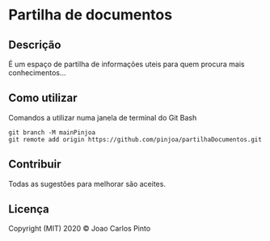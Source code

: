 ﻿# Partilha de documentos

## Descrição

É um espaço de partilha de informações uteis para quem procura mais conhecimentos...

## Como utilizar

Comandos a utilizar numa janela de terminal do Git Bash

```
git branch -M mainPinjoa
git remote add origin https://github.com/pinjoa/partilhaDocumentos.git
```

## Contribuir

Todas as sugestões para melhorar são aceites.

## Licença

Copyright (MIT) 2020 © Joao Carlos Pinto
